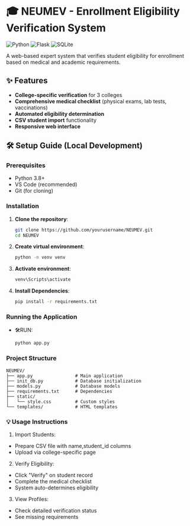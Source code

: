 
# 🎓 NEUMEV - Enrollment Eligibility Verification System

![Python](https://img.shields.io/badge/python-3.8%2B-blue)
![Flask](https://img.shields.io/badge/flask-2.0%2B-lightgrey)
![SQLite](https://img.shields.io/badge/sqlite-3-green)

A web-based expert system that verifies student eligibility for enrollment based on medical and academic requirements.

## ✨ Features
- **College-specific verification** for 3 colleges
- **Comprehensive medical checklist** (physical exams, lab tests, vaccinations)
- **Automated eligibility determination**
- **CSV student import** functionality
- **Responsive web interface**

## 🛠️ Setup Guide (Local Development)

### Prerequisites
- Python 3.8+
- VS Code (recommended)
- Git (for cloning)

### Installation

1. **Clone the repository**:
   ```bash
   git clone https://github.com/yourusername/NEUMEV.git
   cd NEUMEV
2. **Create virtual environment**:
   ```bash
   python -m venv venv
3. **Activate environment**:
   ```bash
   venv\Scripts\activate
4. **Install Dependencies**:
   ```bash
   pip install -r requirements.txt

### Running the Application
   - 🛠️RUN:
     ```bash
     python app.py

### Project Structure
```text
NEUMEV/
├── app.py                # Main application
├── init_db.py            # Database initialization
├── models.py             # Database models
├── requirements.txt      # Dependencies
├── static/
│   └── style.css         # Custom styles
└── templates/            # HTML templates
```

### 💡 Usage Instructions

1. Import Students:
- Prepare CSV file with name,student_id columns
- Upload via college-specific page

2. Verify Eligibility:
- Click "Verify" on student record
- Complete the medical checklist
- System auto-determines eligibility
  
3. View Profiles:
- Check detailed verification status
- See missing requirements

   
   
   


   
